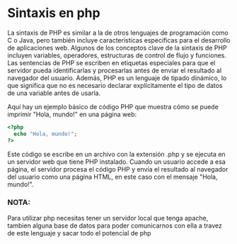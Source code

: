 # Sintaxis en php
La sintaxis de PHP es similar a la de otros lenguajes de programación como C o Java, pero también incluye características específicas para el desarrollo de aplicaciones web. Algunos de los conceptos clave de la sintaxis de PHP incluyen variables, operadores, estructuras de control de flujo y funciones. Las sentencias de PHP se escriben en etiquetas especiales para que el servidor pueda identificarlas y procesarlas antes de enviar el resultado al navegador del usuario. Además, PHP es un lenguaje de tipado dinámico, lo que significa que no es necesario declarar explícitamente el tipo de datos de una variable antes de usarla.

Aquí hay un ejemplo básico de código PHP que muestra cómo se puede imprimir "Hola, mundo!" en una página web:


```php
<?php
  echo "Hola, mundo!";
?>
```
Este código se escribe en un archivo con la extensión .php y se ejecuta en un servidor web que tiene PHP instalado. Cuando un usuario accede a esa página, el servidor procesa el código PHP y envía el resultado al navegador del usuario como una página HTML, en este caso con el mensaje "Hola, mundo!".

### NOTA: 
Para utilizar php necesitas tener un servidor local que tenga apache, tambien alguna base de datos para poder comunicarnos con ella a travez de este lenguaje y sacar todo el potencial de php